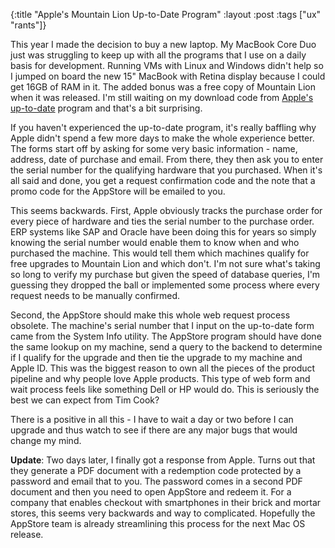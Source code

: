{:title "Apple's Mountain Lion Up-to-Date Program"
 :layout :post
 :tags ["ux" "rants"]}

This year I made the decision to buy a new laptop. My MacBook Core Duo just was
struggling to keep up with all the programs that I use on a daily basis for
development. Running VMs with Linux and Windows didn't help so I jumped on board
the new 15" MacBook with Retina display because I could get 16GB of RAM in it.
The added bonus was a free copy of Mountain Lion when it was released. I'm still
waiting on my download code from [Apple's up-to-date][apple-uptodate] program and
that's a bit surprising.

If you haven't experienced the up-to-date program, it's really baffling why Apple
didn't spend a few more days to make the whole experience better. The forms start
off by asking for some very basic information - name, address, date of purchase
and email. From there, they then ask you to enter the serial number for the qualifying
hardware that you purchased. When it's all said and done, you get a request
confirmation code and the note that a promo code for the AppStore will be emailed
to you.

This seems backwards. First, Apple obviously tracks the purchase order for every
piece of hardware and ties the serial number to the purchase order. ERP systems
like SAP and Oracle have been doing this for years so simply knowing the serial
number would enable them to know when and who purchased the machine. This would tell
them which machines qualify for free upgrades to Mountain Lion and which don't. I'm
not sure what's taking so long to verify my purchase but given the speed of database
queries, I'm guessing they dropped the ball or implemented some process where every
request needs to be manually confirmed.

Second, the AppStore should make this whole web request process obsolete. The machine's
serial number that I input on the up-to-date form came from the System Info utility.
The AppStore program should have done the same lookup on my machine, send a query to
the backend to determine if I qualify for the upgrade and then tie the upgrade to my
machine and Apple ID. This was the biggest reason to own all the pieces of the product
pipeline and why people love Apple products. This type of web form and wait process
feels like something Dell or HP would do. This is seriously the best we can expect
from Tim Cook?

There is a positive in all this - I have to wait a day or two before I can upgrade and
thus watch to see if there are any major bugs that would change my mind.

__Update__: Two days later, I finally got a response from Apple. Turns out that they
generate a PDF document with a redemption code protected by a password and email that
to you. The password comes in a second PDF document and then you need to open AppStore
and redeem it. For a company that enables checkout with smartphones in their brick and
mortar stores, this seems very backwards and way to complicated. Hopefully the AppStore
team is already streamlining this process for the next Mac OS release.

[apple-uptodate]: http://www.apple.com/osx/uptodate/
